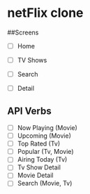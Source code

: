 # netFlix clone


##Screens

- [ ] Home
- [ ] TV Shows
- [ ] Search
- [ ] Detail


## API Verbs
- [ ] Now Playing (Movie)
- [ ] Upcoming (Movie)
- [ ] Top Rated (Tv)
- [ ] Popular (Tv, Movie)
- [ ] Airing Today (Tv)
- [ ] Tv Show Detail
- [ ] Movie Detail
- [ ] Search (Movie, Tv)